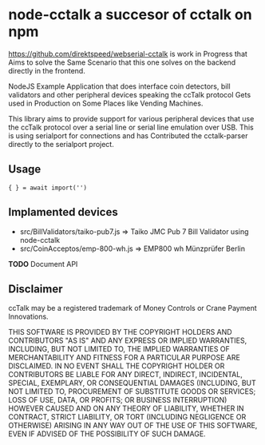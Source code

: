# node-cctalk a succesor of cctalk on npm

https://github.com/direktspeed/webserial-cctalk is work in Progress that Aims to solve the Same Scenario that this one solves on the backend directly in the frontend.

NodeJS Example Application that does interface coin detectors, bill validators and other peripheral devices speaking the ccTalk protocol
Gets used in Production on Some Places like Vending Machines.

This library aims to provide support for various peripheral devices that use the ccTalk protocol
over a serial line or serial line emulation over USB. This is using serialport for connections and has Contributed the cctalk-parser directly to the serialport project.

## Usage
```
{ } = await import('')
```




## Implamented devices
- src/BillValidators/taiko-pub7.js => Taiko JMC Pub 7 Bill Validator using node-cctalk
- src/CoinAcceptos/emp-800-wh.js => EMP800 wh Münzprüfer Berlin

**TODO** Document API


Disclaimer
----------

ccTalk may be a registered trademark of Money Controls or Crane Payment Innovations.

THIS SOFTWARE IS PROVIDED BY THE COPYRIGHT HOLDERS AND CONTRIBUTORS "AS IS" AND ANY EXPRESS OR IMPLIED WARRANTIES, INCLUDING, BUT NOT LIMITED TO, THE IMPLIED WARRANTIES OF MERCHANTABILITY AND FITNESS FOR A PARTICULAR PURPOSE ARE DISCLAIMED. IN NO EVENT SHALL THE COPYRIGHT HOLDER OR CONTRIBUTORS BE LIABLE FOR ANY DIRECT, INDIRECT, INCIDENTAL, SPECIAL, EXEMPLARY, OR CONSEQUENTIAL DAMAGES (INCLUDING, BUT NOT LIMITED TO, PROCUREMENT OF SUBSTITUTE GOODS OR SERVICES; LOSS OF USE, DATA, OR PROFITS; OR BUSINESS INTERRUPTION) HOWEVER CAUSED AND ON ANY THEORY OF LIABILITY, WHETHER IN CONTRACT, STRICT LIABILITY, OR TORT (INCLUDING NEGLIGENCE OR OTHERWISE) ARISING IN ANY WAY OUT OF THE USE OF THIS SOFTWARE, EVEN IF ADVISED OF THE POSSIBILITY OF SUCH DAMAGE.
